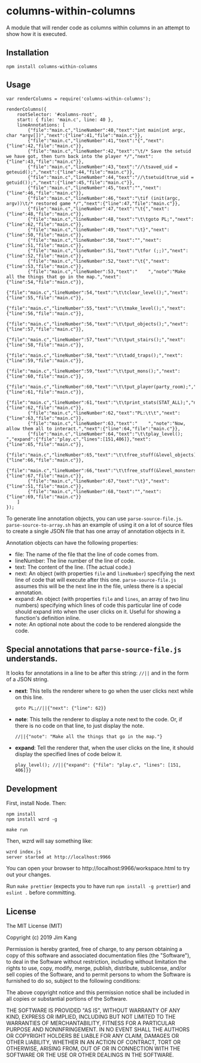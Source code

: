 columns-within-columns
==================

A module that will render code as columns within columns in an attempt to show how it is executed.

Installation
------------

    npm install columns-within-columns

Usage
----

	var renderColumns = require('columns-within-columns');

	renderColumns({
		rootSelector: '#columns-root',
		start: { file: 'main.c', line: 40 },
		lineAnnotations: [
			{"file":"main.c","lineNumber":40,"text":"int main(int argc, char *argv[])","next":{"line":41,"file":"main.c"}},
			{"file":"main.c","lineNumber":41,"text":"{","next":{"line":42,"file":"main.c"}},
			{"file":"main.c","lineNumber":42,"text":"\t/* Save the setuid we have got, then turn back into the player */","next":{"line":43,"file":"main.c"}},
			{"file":"main.c","lineNumber":43,"text":"//\tsaved_uid = geteuid();","next":{"line":44,"file":"main.c"}},
			{"file":"main.c","lineNumber":44,"text":"//\tsetuid(true_uid = getuid());","next":{"line":45,"file":"main.c"}},
			{"file":"main.c","lineNumber":45,"text":"","next":{"line":46,"file":"main.c"}},
			{"file":"main.c","lineNumber":46,"text":"\tif (init(argc, argv))\t/* restored game */","next":{"line":47,"file":"main.c"}},
			{"file":"main.c","lineNumber":47,"text":"\t{","next":{"line":48,"file":"main.c"}},
			{"file":"main.c","lineNumber":48,"text":"\t\tgoto PL;","next":{"line":62,"file":"main.c"}},
			{"file":"main.c","lineNumber":49,"text":"\t}","next":{"line":50,"file":"main.c"}},
			{"file":"main.c","lineNumber":50,"text":"","next":{"line":51,"file":"main.c"}},
			{"file":"main.c","lineNumber":51,"text":"\tfor (;;)","next":{"line":52,"file":"main.c"}},
			{"file":"main.c","lineNumber":52,"text":"\t{","next":{"line":53,"file":"main.c"}},
			{"file":"main.c","lineNumber":53,"text":"    ","note":"Make all the things that go in the map.","next":{"line":54,"file":"main.c"}},
			{"file":"main.c","lineNumber":54,"text":"\t\tclear_level();","next":{"line":55,"file":"main.c"}},
			{"file":"main.c","lineNumber":55,"text":"\t\tmake_level();","next":{"line":56,"file":"main.c"}},
			{"file":"main.c","lineNumber":56,"text":"\t\tput_objects();","next":{"line":57,"file":"main.c"}},
			{"file":"main.c","lineNumber":57,"text":"\t\tput_stairs();","next":{"line":58,"file":"main.c"}},
			{"file":"main.c","lineNumber":58,"text":"\t\tadd_traps();","next":{"line":59,"file":"main.c"}},
			{"file":"main.c","lineNumber":59,"text":"\t\tput_mons();","next":{"line":60,"file":"main.c"}},
			{"file":"main.c","lineNumber":60,"text":"\t\tput_player(party_room);","next":{"line":61,"file":"main.c"}},
			{"file":"main.c","lineNumber":61,"text":"\t\tprint_stats(STAT_ALL);","next":{"line":62,"file":"main.c"}},
			{"file":"main.c","lineNumber":62,"text":"PL:\t\t","next":{"line":63,"file":"main.c"}},
			{"file":"main.c","lineNumber":63,"text":"    ","note":"Now, allow them all to interact.","next":{"line":64,"file":"main.c"}},
			{"file":"main.c","lineNumber":64,"text":"\t\tplay_level(); ","expand":{"file":"play.c","lines":[151,406]},"next":{"line":65,"file":"main.c"}},
			{"file":"main.c","lineNumber":65,"text":"\t\tfree_stuff(&level_objects);","next":{"line":66,"file":"main.c"}},
			{"file":"main.c","lineNumber":66,"text":"\t\tfree_stuff(&level_monsters);","next":{"line":67,"file":"main.c"}},
			{"file":"main.c","lineNumber":67,"text":"\t}","next":{"line":51,"file":"main.c"}},
			{"file":"main.c","lineNumber":68,"text":"","next":{"line":69,"file":"main.c"}}
		]
	});

To generate line annotation objects, you can use `parse-source-file.js`. `parse-source-to-array.sh` has an example of using it on a lot of source files to create a single JSON file that has one array of annotation objects in it.

Annotation objects can have the following properties:

- file: The name of the file that the line of code comes from.
- lineNumber: The line number of the line of code.
- text: The content of the line. (The actual code.)
- next: An object (with properties `file` and `lineNumber`) specifying the next line of code that will execute after this one. `parse-source-file.js` assumes this will be the next line in the file, unless there is a special annotation.
- expand: An object (with properties `file` and `lines`, an array of two linu numbers) specifying which lines of code this particular line of code should expand into when the user clicks on it. Useful for showing a function's definition inline. 
- note: An optional note about the code to be rendered alongside the code.

## Special annotations that `parse-source-file.js` understands.

It looks for annotations in a line to be after this string: `//||` and in the form of a JSON string.

- **next**: This tells the renderer	where to go when the user clicks next while on this line.

      goto PL;//||{"next": {"line": 62}}

- **note**: This tells the renderer to display a note next to the code. Or, if there is no code on that line, to just display the note.

      //||{"note": "Make all the things that go in the map."}

- **expand**: Tell the renderer that, when the user clicks on the line, it should display the specified lines of code below it.

      play_level(); //||{"expand": {"file": "play.c", "lines": [151, 406]}}

Development
----

First, install Node. Then:

    npm install
    npm install wzrd -g

    make run    

Then, wzrd will say something like:

    wzrd index.js
    server started at http://localhost:9966

You can open your browser to http://localhost:9966/workspace.html to try out your changes.

Run `make prettier` (expects you to have run `npm install -g prettier`) and `eslint .` before committing.

License
-------

The MIT License (MIT)

Copyright (c) 2019 Jim Kang

Permission is hereby granted, free of charge, to any person obtaining a copy
of this software and associated documentation files (the "Software"), to deal
in the Software without restriction, including without limitation the rights
to use, copy, modify, merge, publish, distribute, sublicense, and/or sell
copies of the Software, and to permit persons to whom the Software is
furnished to do so, subject to the following conditions:

The above copyright notice and this permission notice shall be included in
all copies or substantial portions of the Software.

THE SOFTWARE IS PROVIDED "AS IS", WITHOUT WARRANTY OF ANY KIND, EXPRESS OR
IMPLIED, INCLUDING BUT NOT LIMITED TO THE WARRANTIES OF MERCHANTABILITY,
FITNESS FOR A PARTICULAR PURPOSE AND NONINFRINGEMENT. IN NO EVENT SHALL THE
AUTHORS OR COPYRIGHT HOLDERS BE LIABLE FOR ANY CLAIM, DAMAGES OR OTHER
LIABILITY, WHETHER IN AN ACTION OF CONTRACT, TORT OR OTHERWISE, ARISING FROM,
OUT OF OR IN CONNECTION WITH THE SOFTWARE OR THE USE OR OTHER DEALINGS IN
THE SOFTWARE.
